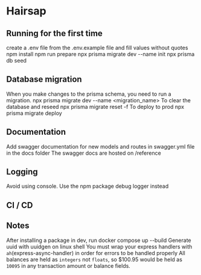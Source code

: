 # Hairsap

## Running for the first time
create a .env file from the .env.example file and fill values without quotes
npm install
npm run prepare
npx prisma migrate dev --name init
npx prisma db seed

## Database migration
When you make changes to the  prisma schema, you need to run a migration.
npx prisma migrate dev --name <migration_name>
To clear the database and reseed
npx prisma migrate reset -f
To deploy to prod
npx prisma migrate deploy


## Documentation
Add swagger documentation for new models and routes in swagger.yml file in the docs folder
The swagger docs are hosted on /reference

## Logging
Avoid using console. Use the npm package debug logger instead

## CI / CD


## Notes
After installing a package in dev, run docker compose up --build
Generate uuid with uuidgen on linux shell
You must wrap your express handlers with ```ah```(express-async-handler) in order for errors to be handled properly
All balances are held as `integers` not `floats`, so $100.95 would be held as `10095` in any transaction amount or balance fields.